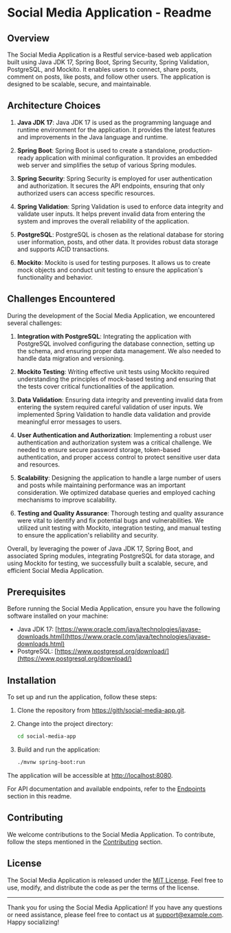 # Social Media Application - Readme

## Overview

The Social Media Application is a Restful service-based web application built using Java JDK 17, Spring Boot, Spring Security, Spring Validation, PostgreSQL, and Mockito. It enables users to connect, share posts, comment on posts, like posts, and follow other users. The application is designed to be scalable, secure, and maintainable.

## Architecture Choices

1. **Java JDK 17**: Java JDK 17 is used as the programming language and runtime environment for the application. It provides the latest features and improvements in the Java language and runtime.

2. **Spring Boot**: Spring Boot is used to create a standalone, production-ready application with minimal configuration. It provides an embedded web server and simplifies the setup of various Spring modules.

3. **Spring Security**: Spring Security is employed for user authentication and authorization. It secures the API endpoints, ensuring that only authorized users can access specific resources.

4. **Spring Validation**: Spring Validation is used to enforce data integrity and validate user inputs. It helps prevent invalid data from entering the system and improves the overall reliability of the application.

5. **PostgreSQL**: PostgreSQL is chosen as the relational database for storing user information, posts, and other data. It provides robust data storage and supports ACID transactions.

6. **Mockito**: Mockito is used for testing purposes. It allows us to create mock objects and conduct unit testing to ensure the application's functionality and behavior.

## Challenges Encountered

During the development of the Social Media Application, we encountered several challenges:

1. **Integration with PostgreSQL**: Integrating the application with PostgreSQL involved configuring the database connection, setting up the schema, and ensuring proper data management. We also needed to handle data migration and versioning.

2. **Mockito Testing**: Writing effective unit tests using Mockito required understanding the principles of mock-based testing and ensuring that the tests cover critical functionalities of the application.

3. **Data Validation**: Ensuring data integrity and preventing invalid data from entering the system required careful validation of user inputs. We implemented Spring Validation to handle data validation and provide meaningful error messages to users.

4. **User Authentication and Authorization**: Implementing a robust user authentication and authorization system was a critical challenge. We needed to ensure secure password storage, token-based authentication, and proper access control to protect sensitive user data and resources.

5. **Scalability**: Designing the application to handle a large number of users and posts while maintaining performance was an important consideration. We optimized database queries and employed caching mechanisms to improve scalability.

6. **Testing and Quality Assurance**: Thorough testing and quality assurance were vital to identify and fix potential bugs and vulnerabilities. We utilized unit testing with Mockito, integration testing, and manual testing to ensure the application's reliability and security.

Overall, by leveraging the power of Java JDK 17, Spring Boot, and associated Spring modules, integrating PostgreSQL for data storage, and using Mockito for testing, we successfully built a scalable, secure, and efficient Social Media Application.

## Prerequisites

Before running the Social Media Application, ensure you have the following software installed on your machine:

- Java JDK 17: [https://www.oracle.com/java/technologies/javase-downloads.html](https://www.oracle.com/java/technologies/javase-downloads.html)
- PostgreSQL: [https://www.postgresql.org/download/](https://www.postgresql.org/download/)

## Installation

To set up and run the application, follow these steps:

1. Clone the repository from [https://gith/social-media-app.git](https://github.com/your_username/social-media-app.git).

2. Change into the project directory:

   ```bash
   cd social-media-app
   ```

3. Build and run the application:

   ```bash
   ./mvnw spring-boot:run
   ```

The application will be accessible at [http://localhost:8080](http://localhost:8080).

For API documentation and available endpoints, refer to the [Endpoints](#endpoints) section in this readme.

## Contributing

We welcome contributions to the Social Media Application. To contribute, follow the steps mentioned in the [Contributing](#contributing) section.

## License

The Social Media Application is released under the [MIT License](LICENSE). Feel free to use, modify, and distribute the code as per the terms of the license.

---

Thank you for using the Social Media Application! If you have any questions or need assistance, please feel free to contact us at support@example.com. Happy socializing!

